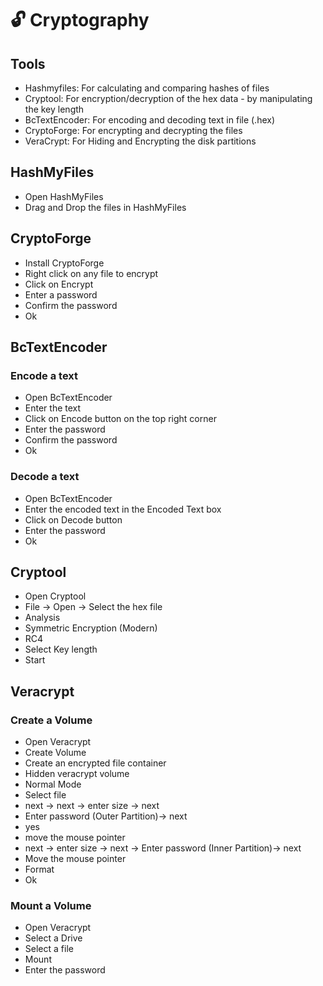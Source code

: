 # 🔓 Cryptography

## Tools

* Hashmyfiles: For calculating and comparing hashes of files
* Cryptool: For encryption/decryption of the hex data - by manipulating the key length
* BcTextEncoder: For encoding and decoding text in file (.hex)
* CryptoForge: For encrypting and decrypting the files
* VeraCrypt: For Hiding and Encrypting the disk partitions

## HashMyFiles

* Open HashMyFiles
* Drag and Drop the files in HashMyFiles

## CryptoForge

* Install CryptoForge
* Right click on any file to encrypt
* Click on Encrypt
* Enter a password
* Confirm the password
* Ok

## BcTextEncoder

### Encode a text

* Open BcTextEncoder
* Enter the text
* Click on Encode button on the top right corner
* Enter the password
* Confirm the password
* Ok

### Decode a text

* Open BcTextEncoder
* Enter the encoded text in the Encoded Text box
* Click on Decode button
* Enter the password
* Ok



## Cryptool

* Open Cryptool
* File -> Open -> Select the hex file
* Analysis
* Symmetric Encryption (Modern)
* RC4
* Select Key length
* Start



## Veracrypt

### Create a Volume

* Open Veracrypt
* Create Volume
* Create an encrypted file container
* Hidden veracrypt volume
* Normal Mode
* Select file
* next -> next -> enter size -> next
* Enter password (Outer Partition)-> next&#x20;
* yes
* move the mouse pointer&#x20;
* next -> enter size -> next -> Enter password (Inner Partition)-> next
* Move the mouse pointer
* Format
* Ok

### Mount a Volume

* Open Veracrypt
* Select a Drive
* Select a file
* Mount
* Enter the password



